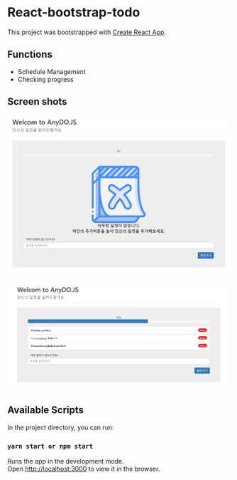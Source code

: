 # React-bootstrap-todo

This project was bootstrapped with [Create React App](https://github.com/facebook/create-react-app).

## Functions

 - Schedule Management
 - Checking progress

## Screen shots
![](https://github.com/Rekt77/React-bootstrap-todo/blob/master/img/main_1.png)

![](https://github.com/Rekt77/React-bootstrap-todo/blob/master/img/main_2.png)



## Available Scripts

In the project directory, you can run:

### `yarn start or npm start`

Runs the app in the development mode.<br>
Open [http://localhost:3000](http://localhost:3000) to view it in the browser.

